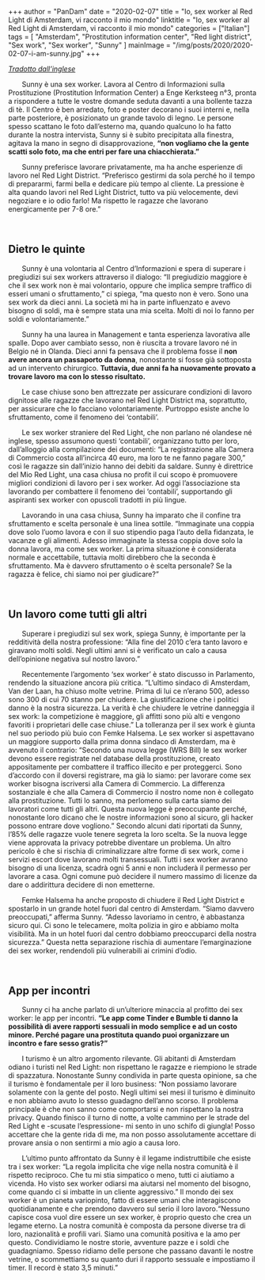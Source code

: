 +++
author = "PanDam"
date = "2020-02-07"
title = "Io, sex worker al Red Light di Amsterdam, vi racconto il mio mondo"
linktitle = "Io, sex worker al Red Light di Amsterdam, vi racconto il mio mondo"
categories = ["Italian"]
tags = [
    "Amsterdam",
    "Prostitution information center",
    "Red light district",
    "Sex work",
    "Sex worker",
    "Sunny"
]
mainImage = "/img/posts/2020/2020-02-07-i-am-sunny.jpg"
+++

_[Tradotto dall’inglese](../2020-02-07-i-am-sunny-en/)_

&nbsp;&nbsp;&nbsp;&nbsp;&nbsp;&nbsp; Sunny è una sex worker. Lavora al Centro di Informazioni sulla Prostituzione (Prostitution Information Center) a Enge Kerksteeg n°3, pronta a rispondere a tutte le vostre domande seduta davanti a una bollente tazza di tè. Il Centro è ben arredato, foto e poster decorano i suoi interni e, nella parte posteriore, è posizionato un grande tavolo di legno. Le persone spesso scattano le foto dall’esterno ma, quando qualcuno lo ha fatto durante la nostra intervista, Sunny si è subito precipitata alla finestra, agitava la mano in segno di disapprovazione, **“non vogliamo che la gente scatti solo foto, ma che entri per fare una chiacchierata.”**

&nbsp;&nbsp;&nbsp;&nbsp;&nbsp;&nbsp; Sunny preferisce lavorare privatamente, ma ha anche esperienze di lavoro nel Red Light District. “Preferisco gestirmi da sola perché ho il tempo di prepararmi, farmi bella e dedicare più tempo al cliente. La pressione è alta quando lavori nel Red Light District, tutto va più velocemente, devi negoziare e io odio farlo! Ma rispetto le ragazze che lavorano energicamente per 7-8 ore.”

<br>

##  Dietro le quinte

&nbsp;&nbsp;&nbsp;&nbsp;&nbsp;&nbsp; Sunny è una volontaria al Centro d’Informazioni e spera di superare i pregiudizi sui sex workers attraverso il dialogo: “Il pregiudizio maggiore è che il sex work non è mai volontario, oppure che implica sempre traffico di esseri umani o sfruttamento,” ci spiega, “ma questo non è vero. Sono una sex work da dieci anni. La società mi ha in parte influenzato e avevo bisogno di soldi, ma è sempre stata una mia scelta. Molti di noi lo fanno per soldi e volontariamente.”

&nbsp;&nbsp;&nbsp;&nbsp;&nbsp;&nbsp; Sunny ha una laurea in Management e tanta esperienza lavorativa alle spalle. Dopo aver cambiato sesso, non è riuscita a trovare lavoro né in Belgio né in Olanda. Dieci anni fa pensava che il problema fosse il **non avere ancora un passaporto da donna**, nonostante si fosse già sottoposta ad un intervento chirurgico. **Tuttavia, due anni fa ha nuovamente provato a trovare lavoro ma con lo stesso risultato.**

&nbsp;&nbsp;&nbsp;&nbsp;&nbsp;&nbsp; Le case chiuse sono ben attrezzate per assicurare condizioni di lavoro dignitose alle ragazze che lavorano nel Red Light District ma, soprattutto, per assicurare che lo facciano volontariamente. Purtroppo esiste anche lo sfruttamento, come il fenomeno dei ‘contabili’.

&nbsp;&nbsp;&nbsp;&nbsp;&nbsp;&nbsp; Le sex worker straniere del Red Light, che non parlano né olandese né inglese, spesso assumono questi ‘contabili’, organizzano tutto per loro, dall’alloggio alla compilazione dei documenti: “La registrazione alla Camera di Commercio costa all’incirca 40 euro, ma loro te ne fanno pagare 300,” così le ragazze sin dall’inizio hanno dei debiti da saldare. Sunny è direttrice del Mio Red Light, una casa chiusa no profit il cui scopo è promuovere migliori condizioni di lavoro per i sex worker. Ad oggi l’associazione sta lavorando per combattere il fenomeno dei ‘contabili’, supportando gli aspiranti sex worker con opuscoli tradotti in più lingue.

&nbsp;&nbsp;&nbsp;&nbsp;&nbsp;&nbsp; Lavorando in una casa chiusa, Sunny ha imparato che il confine tra sfruttamento e scelta personale è una linea sottile. “Immaginate una coppia dove solo l’uomo lavora e con il suo stipendio paga l’auto della fidanzata, le vacanze e gli alimenti. Adesso immaginate la stessa coppia dove solo la donna lavora, ma come sex worker. La prima situazione è considerata normale e accettabile, tuttavia molti direbbero che la seconda è sfruttamento. Ma è davvero sfruttamento o è scelta personale? Se la ragazza è felice, chi siamo noi per giudicare?”

<br>

## Un lavoro come tutti gli altri

&nbsp;&nbsp;&nbsp;&nbsp;&nbsp;&nbsp; Superare i pregiudizi sul sex work, spiega Sunny, è importante per la redditività della nostra professione: “Alla fine del 2010 c’era tanto lavoro e giravano molti soldi. Negli ultimi anni si è verificato un calo a causa dell’opinione negativa sul nostro lavoro.”

&nbsp;&nbsp;&nbsp;&nbsp;&nbsp;&nbsp; Recentemente l’argomento ‘sex worker’ è stato discusso in Parlamento, rendendo la situazione ancora più critica. “L’ultimo sindaco di Amsterdam, Van der Laan, ha chiuso molte vetrine. Prima di lui ce n’erano 500, adesso sono 300 di cui 70 stanno per chiudere. La giustificazione che i politici danno è la nostra sicurezza. La verità è che chiudere le vetrine danneggia il sex work: la competizione è maggiore, gli affitti sono più alti e vengono favoriti i proprietari delle case chiuse.” La tolleranza per il sex work è giunta nel suo periodo più buio con Femke Halsema. Le sex worker si aspettavano un maggiore supporto dalla prima donna sindaco di Amsterdam, ma è avvenuto il contrario: “Secondo una nuova legge (WRS Bill) le sex worker devono essere registrate nel database della prostituzione, creato appositamente per combattere il traffico illecito e per proteggerci. Sono d’accordo con il doversi registrare, ma già lo siamo: per lavorare come sex worker bisogna iscriversi alla Camera di Commercio. La differenza sostanziale è che alla Camera di Commercio il nostro nome non è collegato alla prostituzione. Tutti lo sanno, ma perlomeno sulla carta siamo dei lavoratori come tutti gli altri. Questa nuova legge è preoccupante perché, nonostante loro dicano che le nostre informazioni sono al sicuro, gli hacker possono entrare dove vogliono.” Secondo alcuni dati riportati da Sunny, l’85% delle ragazze vuole tenere segreta la loro scelta. Se la nuova legge viene approvata la privacy potrebbe diventare un problema. Un altro pericolo è che si rischia di criminalizzare altre forme di sex work, come i servizi escort dove lavorano molti transessuali. Tutti i sex worker avranno bisogno di una licenza, scadrà ogni 5 anni e non includerà il permesso per lavorare a casa. Ogni comune può decidere il numero massimo di licenze da dare o addirittura decidere di non emetterne.

&nbsp;&nbsp;&nbsp;&nbsp;&nbsp;&nbsp; Femke Halsema ha anche proposto di chiudere il Red Light District e spostarlo in un grande hotel fuori dal centro di Amsterdam. “Siamo davvero preoccupati,” afferma Sunny. “Adesso lavoriamo in centro, è abbastanza sicuro qui. Ci sono le telecamere, molta polizia in giro e abbiamo molta visibilità. Ma in un hotel fuori dal centro dobbiamo preoccuparci della nostra sicurezza.” Questa netta separazione rischia di aumentare l’emarginazione dei sex worker, rendendoli più vulnerabili ai crimini d’odio.

<br>

## App per incontri

&nbsp;&nbsp;&nbsp;&nbsp;&nbsp;&nbsp; Sunny ci ha anche parlato di un’ulteriore minaccia al profitto dei sex worker: le app per incontri. **“Le app come Tinder e Bumble ti danno la possibilità di avere rapporti sessuali in modo semplice e ad un costo minore. Perché pagare una prostituta quando puoi organizzare un incontro e fare sesso gratis?”**

&nbsp;&nbsp;&nbsp;&nbsp;&nbsp;&nbsp; I turismo è un altro argomento rilevante. Gli abitanti di Amsterdam odiano i turisti nel Red Light: non rispettano le ragazze e riempiono le strade di spazzatura. Nonostante Sunny condivida in parte questa opinione, sa che il turismo è fondamentale per il loro business: “Non possiamo lavorare solamente con la gente del posto. Negli ultimi sei mesi il turismo è diminuito e non abbiamo avuto lo stesso guadagno dell’anno scorso. Il problema principale è che non sanno come comportarsi e non rispettano la nostra privacy. Quando finisco il turno di notte, a volte cammino per le strade del Red Light e -scusate l’espressione- mi sento in uno schifo di giungla! Posso accettare che la gente rida di me, ma non posso assolutamente accettare di provare ansia o non sentirmi a mio agio a causa loro.

&nbsp;&nbsp;&nbsp;&nbsp;&nbsp;&nbsp; L’ultimo punto affrontato da Sunny è il legame indistruttibile che esiste tra i sex worker: “La regola implicita che vige nella nostra comunità è il rispetto reciproco. Che tu mi stia simpatico o meno, tutti ci aiutiamo a vicenda. Ho visto sex worker odiarsi ma aiutarsi nel momento del bisogno, come quando ci si imbatte in un cliente aggressivo.” Il mondo dei sex worker è un pianeta variopinto, fatto di essere umani che interagiscono quotidianamente e che prendono davvero sul serio il loro lavoro.“Nessuno capisce cosa vuol dire essere un sex worker, è proprio questo che crea un legame eterno. La nostra comunità è composta da persone diverse tra di loro, nazionalità e profili vari. Siamo una comunità positiva e la amo per questo. Condividiamo le nostre storie, avventure pazze e i soldi che guadagniamo. Spesso ridiamo delle persone che passano davanti le nostre vetrine, o scommettiamo su quanto duri il rapporto sessuale e impostiamo il timer. Il record è stato 3,5 minuti.”

